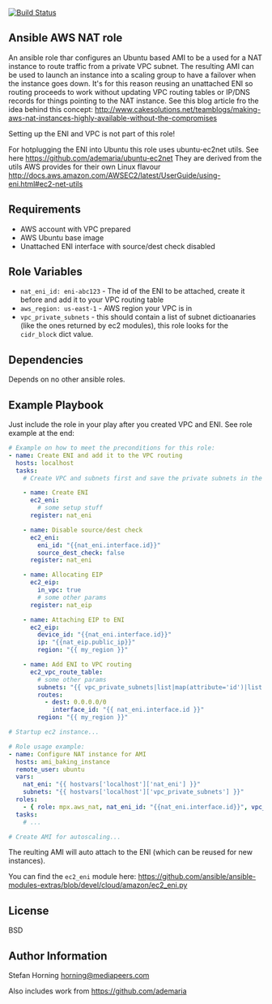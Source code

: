[![Build Status](https://travis-ci.org/mediapeers/ansible-role-aws_nat.svg?branch=master)](https://travis-ci.org/mediapeers/ansible-role-aws_nat)

## Ansible AWS NAT role
An ansible role thar configures an Ubuntu based AMI to be a used for a
NAT instance to route traffic from a private VPC subnet.
The resulting AMI can be used to launch an instance into a scaling group to have a failover
when the instance goes down. It's for this reason reusing an unattached ENI so routing
proceeds to work without updating VPC routing tables or IP/DNS records for things pointing to the NAT instance.
See this blog article fro the idea behind this concept:
http://www.cakesolutions.net/teamblogs/making-aws-nat-instances-highly-available-without-the-compromises

Setting up the ENI and VPC is not part of this role!

For hotplugging the ENI into Ubuntu this role uses ubuntu-ec2net utils. See here https://github.com/ademaria/ubuntu-ec2net
They are derived from the utils AWS provides for their own Linux flavour http://docs.aws.amazon.com/AWSEC2/latest/UserGuide/using-eni.html#ec2-net-utils

## Requirements
- AWS account with VPC prepared
- AWS Ubuntu base image
- Unattached ENI interface with source/dest check disabled

## Role Variables
* `nat_eni_id: eni-abc123` - The id of the ENI to be attached, create it before and add it to your VPC routing table
* `aws_region: us-east-1` - AWS region your VPC is in
* `vpc_private_subnets` - this should contain a list of subnet dictioanaries (like the ones returned by ec2 modules), this role looks for the `cidr_block` dict value.

## Dependencies
Depends on no other ansible roles.

## Example Playbook
Just include the role in your play after you created VPC and ENI. See role example at the end:

```yaml
# Example on how to meet the preconditions for this role:
- name: Create ENI and add it to the VPC routing
  hosts: localhost
  tasks:
    # Create VPC and subnets first and save the private subnets in the variable vpc_private_subnets

    - name: Create ENI
      ec2_eni:
        # some setup stuff
      register: nat_eni

    - name: Disable source/dest check
      ec2_eni:
        eni_id: "{{nat_eni.interface.id}}"
        source_dest_check: false
      register: nat_eni

    - name: Allocating EIP
      ec2_eip:
        in_vpc: true
        # some other params
      register: nat_eip

    - name: Attaching EIP to ENI
      ec2_eip:
        device_id: "{{nat_eni.interface.id}}"
        ip: "{{nat_eip.public_ip}}"
        region: "{{ my_region }}"

    - name: Add ENI to VPC routing
      ec2_vpc_route_table:
        # some other params
        subnets: "{{ vpc_private_subnets|list|map(attribute='id')|list }}"
        routes:
          - dest: 0.0.0.0/0
            interface_id: "{{ nat_eni.interface.id }}"
        region: "{{ my_region }}"

# Startup ec2 instance...

# Role usage example:
- name: Configure NAT instance for AMI
  hosts: ami_baking_instance
  remote_user: ubuntu
  vars:
    nat_eni: "{{ hostvars['localhost']['nat_eni'] }}"
    subnets: "{{ hostvars['localhost']['vpc_private_subnets'] }}"
  roles:
    - { role: mpx.aws_nat, nat_eni_id: "{{nat_eni.interface.id}}", vpc_private_subnets: "{{subnets}}", aws_region: "{{ my_region }}" }
  tasks:
    # ...

# Create AMI for autoscaling...
```

The reulting AMI will auto attach to the ENI (which can be reused for new instances).

You can find the `ec2_eni` module here: https://github.com/ansible/ansible-modules-extras/blob/devel/cloud/amazon/ec2_eni.py

## License
BSD

## Author Information
Stefan Horning <horning@mediapeers.com>

Also includes work from https://github.com/ademaria
